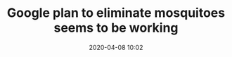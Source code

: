 ---
layout: post
title: Google plan to eliminate mosquitoes seems to be working
date: 2020-04-08 10:02
link: https://www.bloomberg.com/news/articles/2020-04-06/google-verily-aedes-aegypti-mosquitoes-fresno-wolbachia-debug
source: Bloomberg
---